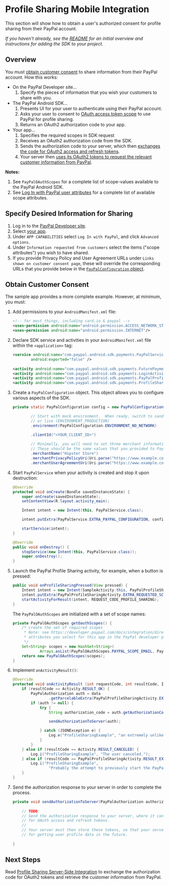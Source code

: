 Profile Sharing Mobile Integration
==================================

This section will show how to obtain a user's authorized consent for profile sharing from their PayPal account.

_If you haven't already, see the [README](../README.md) for an initial overview and instructions for adding the SDK to your project._


Overview
--------

You must [obtain customer consent](#obtain-customer-consent) to share information from their PayPal account. How this works:

* On the PayPal Developer site...
    1. Specify the pieces of information that you wish your customers to share with you.
* The PayPal Android SDK...
    1. Presents UI for your user to authenticate using their PayPal account.
    2. Asks your user to consent to [OAuth access token scope](http://tools.ietf.org/html/rfc6749#page-23) to use PayPal for profile sharing.
    3. Returns an OAuth2 authorization code to your app.
* Your app...
    1. Specifies the required scopes in SDK request
    2. Receives an OAuth2 authorization code from the SDK.
    3. Sends the authorization code to your server, which then [exchanges the code for OAuth2 access and refresh tokens](profile_sharing_server.md#obtain-oauth2-tokens).
    4. Your server then [uses its OAuth2 tokens to request the relevant customer information from PayPal](profile_sharing_server.md).

**Notes:**  
1. See `PayPalOAuthScopes` for a complete list of scope-values available to the PayPal Android SDK.  
2. See [Log In with PayPal user attributes](https://developer.paypal.com/docs/integration/direct/identity/attributes/) for a complete list of available scope attributes.


Specify Desired Information for Sharing
---------------------------------------

1. Log in to the [PayPal Developer site](https://developer.paypal.com).
2. Select [your app](https://developer.paypal.com/webapps/developer/applications/myapps).
3. Under `APP CAPABILITIES` select `Log In with PayPal`, and click `Advanced options`.
4. Under `Information requested from customers` select the items ("scope attributes") you wish to have shared.
5. If you provide Privacy Policy and User Agreement URLs under `Links shown on customer consent page`, these will override the corresponding  URLs that you provide below in the [`PayPalConfiguration` object](#obtain-customer-consent).


Obtain Customer Consent
-----------------------

The sample app provides a more complete example. However, at minimum, you must:

1. Add permissions to your `AndroidManifest.xml` file:
    ```xml   
    <!-- for most things, including card.io & paypal -->
    <uses-permission android:name="android.permission.ACCESS_NETWORK_STATE"/>
    <uses-permission android:name="android.permission.INTERNET"/>
    ```
    
1. Declare SDK service and activities in your `AndroidManifest.xml` file within the `<application>` tag:
    ```xml
    <service android:name="com.paypal.android.sdk.payments.PayPalService"
            android:exported="false" />
        
    <activity android:name="com.paypal.android.sdk.payments.FuturePaymentInfoActivity" />
    <activity android:name="com.paypal.android.sdk.payments.LoginActivity" />
    <activity android:name="com.paypal.android.sdk.payments.PayPalProfileSharingActivity" />
    <activity android:name="com.paypal.android.sdk.payments.ProfileSharingConsentActivity" />
    ```

1. Create a `PayPalConfiguration` object.  This object allows you to configure various aspects of the SDK.

	```java
	private static PayPalConfiguration config = new PayPalConfiguration()

			// Start with mock environment.  When ready, switch to sandbox (ENVIRONMENT_SANDBOX)
			// or live (ENVIRONMENT_PRODUCTION)
            .environment(PayPalConfiguration.ENVIRONMENT_NO_NETWORK)

            .clientId("<YOUR_CLIENT_ID>")
            
            // Minimally, you will need to set three merchant information properties.
    		// These should be the same values that you provided to PayPal when you registered your app.
            .merchantName("Hipster Store")
            .merchantPrivacyPolicyUri(Uri.parse("https://www.example.com/privacy"))
            .merchantUserAgreementUri(Uri.parse("https://www.example.com/legal"));
	```

2. Start `PayPalService` when your activity is created and stop it upon destruction:

    ```java
    @Override
    protected void onCreate(Bundle savedInstanceState) {
        super.onCreate(savedInstanceState);
        setContentView(R.layout.activity_main);

        Intent intent = new Intent(this, PayPalService.class);

        intent.putExtra(PayPalService.EXTRA_PAYPAL_CONFIGURATION, config);

        startService(intent);
    }

    @Override
    public void onDestroy() {
        stopService(new Intent(this, PayPalService.class));
        super.onDestroy();
    }
    ```

3. Launch the PayPal Profile Sharing activity, for example, when a button is pressed:

    ```java
    public void onProfileSharingPressed(View pressed) {
        Intent intent = new Intent(SampleActivity.this, PayPalProfileSharingActivity.class);
        intent.putExtra(PayPalProfileSharingActivity.EXTRA_REQUESTED_SCOPES, getOauthScopes());
        startActivityForResult(intent, REQUEST_CODE_PROFILE_SHARING);
    }
    ```
    
    The `PayPalOAuthScopes` are initialized with a set of scope names:
    
    ```java
    private PayPalOAuthScopes getOauthScopes() {
        /* create the set of required scopes
         * Note: see https://developer.paypal.com/docs/integration/direct/identity/attributes/ for mapping between the
         * attributes you select for this app in the PayPal developer portal and the scopes required here.
         */
        Set<String> scopes = new HashSet<String>(
                Arrays.asList(PayPalOAuthScopes.PAYPAL_SCOPE_EMAIL, PayPalOAuthScopes.PAYPAL_SCOPE_ADDRESS) );
        return new PayPalOAuthScopes(scopes);
    }
    ```

4. Implement `onActivityResult()`:

    ```java
    @Override
    protected void onActivityResult (int requestCode, int resultCode, Intent data) {
        if (resultCode == Activity.RESULT_OK) {
            PayPalAuthorization auth = data
                    .getParcelableExtra(PayPalProfileSharingActivity.EXTRA_RESULT_AUTHORIZATION);
            if (auth != null) {
                try {
                    String authorization_code = auth.getAuthorizationCode();

                    sendAuthorizationToServer(auth);

                } catch (JSONException e) {
                    Log.e("ProfileSharingExample", "an extremely unlikely failure occurred: ", e);
                }
            }
        } else if (resultCode == Activity.RESULT_CANCELED) {
            Log.i("ProfileSharingExample", "The user canceled.");
        } else if (resultCode == PayPalProfileSharingActivity.RESULT_EXTRAS_INVALID) {
            Log.i("ProfileSharingExample",
                    "Probably the attempt to previously start the PayPalService had an invalid PayPalConfiguration. Please see the docs.");
        }
    }
    ```

5. Send the authorization response to your server in order to complete the process.

    ```java
    private void sendAuthorizationToServer(PayPalAuthorization authorization) {
        
        // TODO:
        // Send the authorization response to your server, where it can exchange the authorization code
        // for OAuth access and refresh tokens.
        //
        // Your server must then store these tokens, so that your server code can use it
        // for getting user profile data in the future.
        
    }
    ```


Next Steps
----------

Read [Profile Sharing Server-Side Integration](profile_sharing_server.md) to exchange the authorization code for OAuth2 tokens and retrieve the customer information from PayPal.
